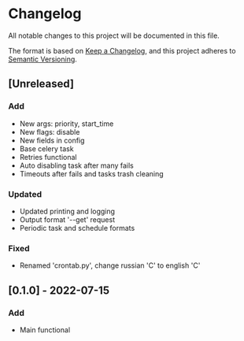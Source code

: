 # Changelog
All notable changes to this project will be documented in this file.

The format is based on [Keep a Changelog](https://keepachangelog.com/en/1.0.0/),
and this project adheres to [Semantic Versioning](https://semver.org/spec/v2.0.0.html).

## [Unreleased]
### Add
 - New args: priority, start_time
 - New flags: disable
 - New fields in config
 - Base celery task
 - Retries functional
 - Auto disabling task after many fails
 - Timeouts after fails and tasks trash cleaning

### Updated
 - Updated printing and logging
 - Output format '--get' request
 - Periodic task and schedule formats

### Fixed
 - Renamed 'crontab.py', change russian 'С' to english 'C'

## [0.1.0] - 2022-07-15
### Add
 - Main functional

